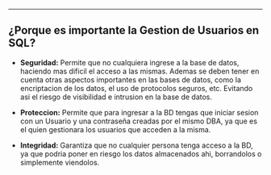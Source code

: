 
---
## ¿Porque es importante la Gestion de Usuarios en SQL?

- **Seguridad:**
	 Permite que no cualquiera ingrese a la base de datos, haciendo mas dificil el acceso a las mismas. Ademas se deben tener en cuenta otras aspectos importantes en las bases de datos, como la encriptacion de los datos, el uso de protocolos seguros, etc. Evitando asi el riesgo de visibilidad e intrusion en la base de datos.
- **Proteccion:**
	 Permite que para ingresar a la BD tengas que iniciar sesion con un Usuario y una contraseña creadas por el mismo DBA, ya que es el quien gestionara los usuarios que acceden a la misma. 
	 
- **Integridad:**
	 Garantiza que no cualquier persona tenga acceso a la BD, ya que podria poner en riesgo los datos almacenados ahi, borrandolos o simplemente viendolos. 

